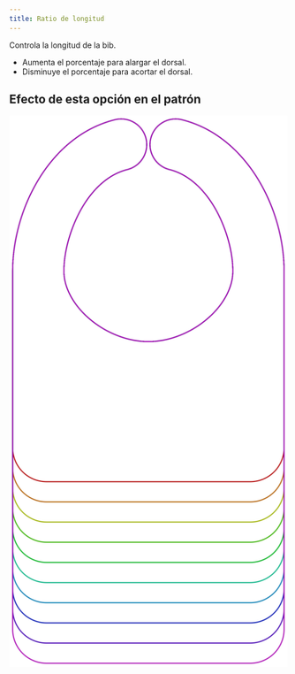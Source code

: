 ```yaml
---
title: Ratio de longitud
---
```


Controla la longitud de la bib.

- Aumenta el porcentaje para alargar el dorsal.
- Disminuye el porcentaje para acortar el dorsal.

## Efecto de esta opción en el patrón

![Esta imagen muestra el efecto de esta opción superponiendo varias variantes que tienen un valor diferente para esta opción](bob_lengthratio_sample.svg "Efecto de esta opción en el patrón")
